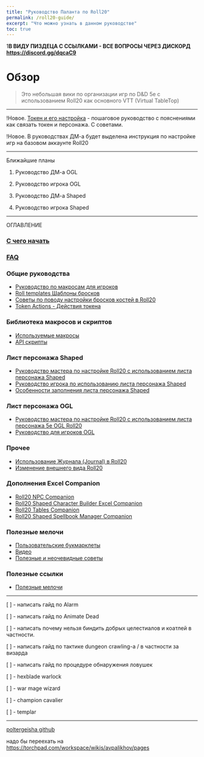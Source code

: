 ```yaml
---
title: "Руководство Паланта по Roll20"
permalink: /roll20-guide/
excerpt: "Что можно узнать в данном руководстве"
toc: true
---
```


1**В ВИДУ ПИЗДЕЦА С ССЫЛКАМИ - ВСЕ ВОПРОСЫ ЧЕРЕЗ ДИСКОРД https://discord.gg/dqcaC9**



# Обзор 

>Это небольшая вики по организации игр по D&D 5e с использованием Roll20 как основного VTT (Virtual TableTop)

***

!Новое. [Токен и его настройка](https://github.com/palikhov/palant_roll20_setup/wiki/Токен-и-его-настройка) - пошаговое руководство с пояснениями как связать токен и персонажа. С советами.

!Новое. В руководствах ДМ-а будет выделена инструкция по настройке игр на базовом аккаунте Roll20

***
Ближайшие планы

1. Руководство ДМ-а OGL

2. Руководство игрока OGL

3. Руководство ДМ-а Shaped

4. Руководство игрока Shaped

***
ОГЛАВЛЕНИЕ

### [С чего начать](https://github.com/palikhov/palant_roll20_setup/wiki/Краткий-путеводитель)

### [FAQ](https://github.com/palikhov/palant_roll20_setup/wiki/FAQ)

### Общие руководства

* [Руководство по макросам для игроков](https://github.com/palikho/palant_roll20_setup/wiki/Руководство-по-макросам-для-игроков)
* [Roll templates Шаблоны бросков](https://github.com/palikhov/palant_roll20_setup/wiki/Шаблоны-бросков---Roll-templates)
* [Советы по поводу настройки бросков костей в Roll20](https://github.com/palikhov/palant_roll20_setup/wiki/Советы-по-поводу-настройки-бросков-костей-в-Roll20)
* [Token Actions - Действия токена](https://github.com/palikhov/palant_roll20_setup/wiki/Token-Actions---Действия-токена)

### Библиотека макросов и скриптов

* [Используемые макросы](https://github.com/palikhov/palant_roll20_setup/wiki/01.--Макросы)
* [API скрипты](https://github.com/palikhov/palant_roll20_setup/wiki/02.-API-Scripts)

### Лист персонажа Shaped 

* [Руководство мастера по настройке Roll20 с использованием листа персонажа Shaped](https://github.com/palikhov/palant_roll20_setup/wiki/03.-Пошаговое-руководство-для-ДМ-а-по-настройке-ROLL20-(Shaped))
* [Руководство игрока по использованию листа персонажа Shaped](https://github.com/palikhov/palant_roll20_setup/wiki/04.-Пошаговое-руководство-для-игроков-(Shaped))
* [Особенности заполнения листа персонажа Shaped](https://github.com/palikhov/palant_roll20_setup/wiki/05.-Особенности-заполнения-листа-персонажа-5eShaped)

### Лист персонажа OGL
* [Руководство мастера по настройке Roll20 с использованием листа персонажа 5e OGL Roll20](https://github.com/palikhov/palant_roll20_setup/wiki/Руководство-ДМ-а-по-настройке-и-использованию-Roll20-Shaped)
* [Руководство для игроков OGL](https://github.com/palikhov/palant_roll20_setup/wiki/Руководство-для-игроков-Shaped)

### Прочее
* [Использование Журнала (Journal) в Roll20](https://github.com/palikhov/palant_roll20_setup/wiki/Использование-Журнала-(Journal)-в-Roll20)
* [Изменение внешнего вида Roll20](https://github.com/palikhov/palant_roll20_setup/wiki/09.-Изменение-внешнего-вида-Roll20-с-использованием-Stylish-или-Freestyler)

### Дополнения Excel Companion

* [Roll20 NPC Companion](https://github.com/palikhov/palant_roll20_setup/wiki/Roll20-NPC-Directory-Excel-Companion)
* [Roll20 Shaped Character Builder Excel Companion](https://github.com/palikhov/palant_roll20_setup/wiki/Roll20-Shaped-Character-Builder-Companion)
* [Roll20 Tables Companion](https://github.com/palikhov/palant_roll20_setup/wiki/Roll20-Rollable-Tables-Import-Excel-Companion)
* [Roll20 Shaped Spellbook Manager Companion](https://github.com/palikhov/palant_roll20_setup/wiki/Shaped-Spellbook-Manager-Excel-Companion)

### Полезные мелочи

* [Пользовательские букмарклеты]()
* [Видео]()
* [Полезные и неочевидные советы]()

### Полезные ссылки

* [Полезные мелочи](https://github.com/palikhov/palant_roll20_setup/wiki/Полезные-мелочи-в-Roll20)

***

[ ] - написать гайд по Alarm

[ ] - написать гайд по Animate Dead

[ ] - написать почему нельзя биндить добрых целестиалов и коатлей в частности.

[ ] - написать гайд по тактике dungeon crawling-а / в частности за визарда

[ ] - написать гайд по процедуре обнаружения ловушек

[ ] - hexblade warlock

[ ] - war mage wizard

[ ] - champion cavalier

[ ] - templar

***

[poltergeisha github](https://github.com/poltergeisha)


надо бы переехать на https://torchpad.com/workspace/wikis/avpalikhov/pages

